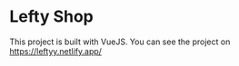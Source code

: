 # Lefty Shop

This project is built with VueJS. You can see the project on https://leftyy.netlify.app/
